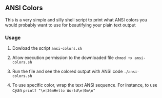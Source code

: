 ## ANSI Colors

This is a very simple and silly shell script to print what ANSI colors you would probably want to use for beautifying your plain text output


### Usage

1. Dowload the script
 ```ansi-colors.sh```

2. Allow execution permission to the downloaded file 
```chmod +x ansi-colors.sh```

3. Run the file and see the colored output with ANSI code
```./ansi-colors.sh``` 

4. To use specific color, wrap the text ANSI sequence. For instance, to use cyan
```printf "\e[36mHello World\e[0m\n"```


